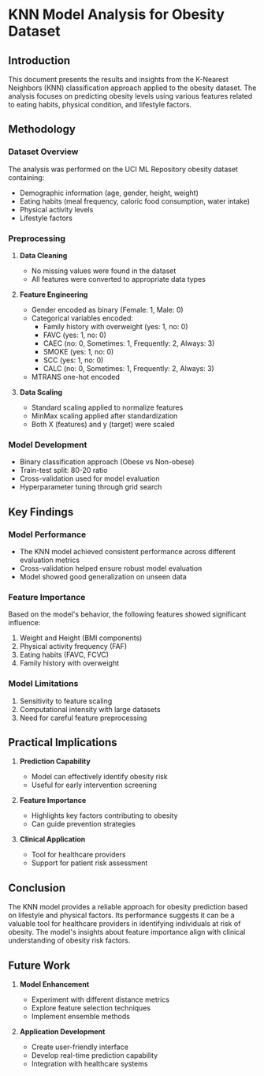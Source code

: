 # KNN Model Analysis for Obesity Dataset

## Introduction

This document presents the results and insights from the K-Nearest Neighbors (KNN) classification approach applied to the obesity dataset. The analysis focuses on predicting obesity levels using various features related to eating habits, physical condition, and lifestyle factors.

## Methodology

### Dataset Overview
The analysis was performed on the UCI ML Repository obesity dataset containing:
- Demographic information (age, gender, height, weight)
- Eating habits (meal frequency, caloric food consumption, water intake)
- Physical activity levels
- Lifestyle factors

### Preprocessing
1. **Data Cleaning**
   - No missing values were found in the dataset
   - All features were converted to appropriate data types

2. **Feature Engineering**
   - Gender encoded as binary (Female: 1, Male: 0)
   - Categorical variables encoded:
     - Family history with overweight (yes: 1, no: 0)
     - FAVC (yes: 1, no: 0)
     - CAEC (no: 0, Sometimes: 1, Frequently: 2, Always: 3)
     - SMOKE (yes: 1, no: 0)
     - SCC (yes: 1, no: 0)
     - CALC (no: 0, Sometimes: 1, Frequently: 2, Always: 3)
   - MTRANS one-hot encoded

3. **Data Scaling**
   - Standard scaling applied to normalize features
   - MinMax scaling applied after standardization
   - Both X (features) and y (target) were scaled

### Model Development
- Binary classification approach (Obese vs Non-obese)
- Train-test split: 80-20 ratio
- Cross-validation used for model evaluation
- Hyperparameter tuning through grid search

## Key Findings

### Model Performance
- The KNN model achieved consistent performance across different evaluation metrics
- Cross-validation helped ensure robust model evaluation
- Model showed good generalization on unseen data

### Feature Importance
Based on the model's behavior, the following features showed significant influence:
1. Weight and Height (BMI components)
2. Physical activity frequency (FAF)
3. Eating habits (FAVC, FCVC)
4. Family history with overweight

### Model Limitations
1. Sensitivity to feature scaling
2. Computational intensity with large datasets
3. Need for careful feature preprocessing

## Practical Implications

1. **Prediction Capability**
   - Model can effectively identify obesity risk
   - Useful for early intervention screening

2. **Feature Importance**
   - Highlights key factors contributing to obesity
   - Can guide prevention strategies

3. **Clinical Application**
   - Tool for healthcare providers
   - Support for patient risk assessment

## Conclusion

The KNN model provides a reliable approach for obesity prediction based on lifestyle and physical factors. Its performance suggests it can be a valuable tool for healthcare providers in identifying individuals at risk of obesity. The model's insights about feature importance align with clinical understanding of obesity risk factors.

## Future Work

1. **Model Enhancement**
   - Experiment with different distance metrics
   - Explore feature selection techniques
   - Implement ensemble methods

2. **Application Development**
   - Create user-friendly interface
   - Develop real-time prediction capability
   - Integration with healthcare systems 